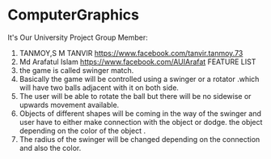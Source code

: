 # ComputerGraphics
It's Our University Project
Group Member:
1. TANMOY,S M TANVIR
    https://www.facebook.com/tanvir.tanmoy.73
2. Md Arafatul Islam
    https://www.facebook.com/AUIArafat
FEATURE LIST
1.	the game is called swinger match.
2.	Basically the game will be controlled using a swinger or a rotator .which will have two balls adjacent with it on both side.
3.	The user will be able to rotate the ball but there will be no sidewise or upwards movement available.
4.	Objects of different shapes will be coming in the way of the swinger and user have to either make connection with the object or  dodge. the object depending on the color of the object .
5.	The radius of the swinger will be changed depending on the connection and also the color.
